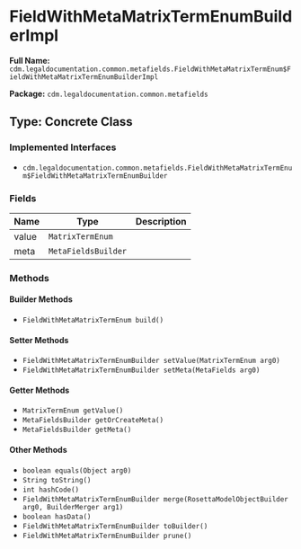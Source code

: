 # FieldWithMetaMatrixTermEnumBuilderImpl

**Full Name:** `cdm.legaldocumentation.common.metafields.FieldWithMetaMatrixTermEnum$FieldWithMetaMatrixTermEnumBuilderImpl`

**Package:** `cdm.legaldocumentation.common.metafields`

## Type: Concrete Class

### Implemented Interfaces

- `cdm.legaldocumentation.common.metafields.FieldWithMetaMatrixTermEnum$FieldWithMetaMatrixTermEnumBuilder`

### Fields

| Name | Type | Description |
|------|------|-------------|
| value | `MatrixTermEnum` |  |
| meta | `MetaFieldsBuilder` |  |

### Methods

#### Builder Methods

- `FieldWithMetaMatrixTermEnum build()`

#### Setter Methods

- `FieldWithMetaMatrixTermEnumBuilder setValue(MatrixTermEnum arg0)`
- `FieldWithMetaMatrixTermEnumBuilder setMeta(MetaFields arg0)`

#### Getter Methods

- `MatrixTermEnum getValue()`
- `MetaFieldsBuilder getOrCreateMeta()`
- `MetaFieldsBuilder getMeta()`

#### Other Methods

- `boolean equals(Object arg0)`
- `String toString()`
- `int hashCode()`
- `FieldWithMetaMatrixTermEnumBuilder merge(RosettaModelObjectBuilder arg0, BuilderMerger arg1)`
- `boolean hasData()`
- `FieldWithMetaMatrixTermEnumBuilder toBuilder()`
- `FieldWithMetaMatrixTermEnumBuilder prune()`

